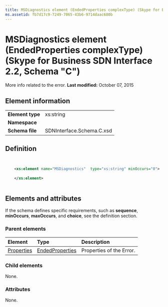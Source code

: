 ```yaml
---
title: MSDiagnostics element (EndedProperties complexType) (Skype for Business SDN Interface 2.2, Schema "C")
ms.assetid: fb7d17c9-7249-7065-43b6-9714daac680b
---
```



# MSDiagnostics element (EndedProperties complexType) (Skype for Business SDN Interface 2.2, Schema "C")
More info related to the error. 
 **Last modified:** October 07, 2015
  
    
    


## Element information


|||
|:-----|:-----|
|**Element type**|xs:string |
|**Namespace**||
|**Schema file**|SDNInterface.Schema.C.xsd |
   

## Definition


```XML


    <xs:element name="MSDiagnostics"  type="xs:string" minOccurs="0">
    
    </xs:element>
  
```


## Elements and attributes

If the schema defines specific requirements, such as **sequence**, **minOccurs**, **maxOccurs**, and **choice**, see the definition section. 
  
    
    

### Parent elements



|**Element**|**Type**|**Description**|
|:-----|:-----|:-----|
| [Properties](properties-element-endedtype-complextype.md)| [EndedProperties](endedproperties-complextype.md)|Properties of the Error. |
   

### Child elements

None. 
  
    
    

### Attributes

None. 
  
    
    

